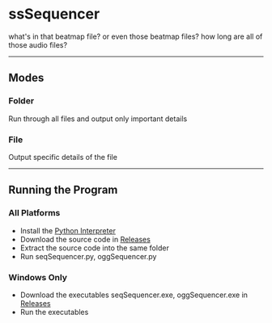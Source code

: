 # ssSequencer
what's in that beatmap file?
or even those beatmap files?
how long are all of those audio files?

-----

## Modes

### Folder
Run through all files and output only important details


### File
Output specific details of the file

-----

## Running the Program

### All Platforms
- Install the [Python Interpreter](https://python.org)
- Download the source code in [Releases](https://github.com/ddm135/ssSequencer/releases/)
- Extract the source code into the same folder
- Run seqSequencer.py, oggSequencer.py

### Windows Only
- Download the executables seqSequencer.exe, oggSequencer.exe in [Releases](https://github.com/ddm135/ssSequencer/releases/)
- Run the executables
